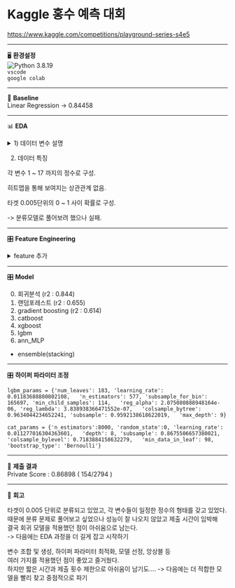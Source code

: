 # Kaggle 홍수 예측 대회  

https://www.kaggle.com/competitions/playground-series-s4e5

---
🖥️ **환경설정**  
![Python 3.8.19](https://img.shields.io/badge/python-3.8.19-blue.svg)  
`vscode`  
`google colab`

---
🔼 **Baseline**  
 Linear Regression -> 0.84458

---

📊 **EDA**  
<details>
 <summary> 1) 데이터 변수 설명 </summary>

MonsoonIntensity: 몬순 강도  
TopographyDrainage: 지형 배수  
RiverManagement: 강 관리  
Deforestation: 산림 벌채  
Urbanization: 도시화  
ClimateChange: 기후 변화  
DamsQuality: 댐의 품질  
Siltation: 침적  
AgriculturalPractices: 농업 관행  
Encroachments: 침해  
IneffectiveDisasterPreparedness: 비효과적인 재난 대비  
DrainageSystems: 배수 시스템  
CoastalVulnerability: 해안 취약성  
Landslides: 산사태  
Watersheds: 유역  
DeterioratingInfrastructure: 악화되는 인프라  
PopulationScore: 인구 점수  
WetlandLoss: 습지 손실  
InadequatePlanning: 부적절한 계획  
PoliticalFactors: 정치적 요인
</details>

2) 데이터 특징

각 변수 1 ~ 17 까지의 정수로 구성.

히트맵을 통해 보여지는 상관관계 없음.

타겟 0.005단위의 0 ~ 1 사이 확률로 구성.

  -> 분류모델로 풀어보려 했으나 실패.
  
---

🎛️ **Feature Engineering**  

<details>
<summary> feature 추가 </summary> 

    df['CombinedUrbanImpact'] = df['Urbanization'] * df['PopulationScore']
    df['EnvironmentalDegradation'] = df['Deforestation'] + df['Siltation'] + df['WetlandLoss']
    df['InfrastructureVulnerability'] = df['DeterioratingInfrastructure'] + df['DrainageSystems'] + df['DamsQuality']
    df['NaturalDisasterRisk'] = df['MonsoonIntensity'] + df['ClimateChange'] + df['Landslides'] + df['CoastalVulnerability']
    df['ManagementEffectiveness'] = df['RiverManagement'] + df['AgriculturalPractices'] + df['Encroachments'] + df['InadequatePlanning'] + df['PoliticalFactors']
    df['Infrastructure_Risk'] = df['DamsQuality'] * df['DrainageSystems']
    df['wet_Risk'] = df['WetlandLoss'] * df['Encroachments']

    df['total'] = df[BASE_FEATURES].sum(axis=1)
    df['mean'] = df[BASE_FEATURES].mean(axis=1)
    df['std'] = df[BASE_FEATURES].std(axis=1)
    df['max'] = df[BASE_FEATURES].max(axis=1)
    df['min'] = df[BASE_FEATURES].min(axis=1)
    df['median'] = df[BASE_FEATURES].median(axis=1)
    df['ptp'] = df[BASE_FEATURES].values.ptp(axis=1)
    df['q25'] = df[BASE_FEATURES].quantile(0.25, axis=1)
    df['q75'] = df[BASE_FEATURES].quantile(0.75, axis=1)
    df['ClimateImpact'] = df['MonsoonIntensity'] + df['ClimateChange']
    df['AnthropogenicPressure'] = df['Deforestation'] + df['Urbanization'] + df['AgriculturalPractices'] + df['Encroachments']
    df['InfrastructureQuality'] = df['DamsQuality'] + df['DrainageSystems'] + df['DeterioratingInfrastructure']
    df['CoastalVulnerabilityTotal'] = df['CoastalVulnerability'] + df['Landslides']
    df['PreventiveMeasuresEfficiency'] = df['RiverManagement'] + df['IneffectiveDisasterPreparedness'] + df['InadequatePlanning']
    df['EcosystemImpact'] = df['WetlandLoss'] + df['Watersheds']
    df['SocioPoliticalContext'] = df['PopulationScore'] * df['PoliticalFactors']
   </details>

  ---
   
🎛️ **Model**  

0. 회귀분석 (r2 : 0.844)  
1. 랜덤포레스트 (r2 : 0.655)  
2. gradient boosting (r2 : 0.614)  
3. catboost
4. xgboost
5. lgbm
6. ann_MLP
- ensemble(stacking)
---

🎛️ **하이퍼 파라미터 조정**

`lgbm_params = {'num_leaves': 183, 'learning_rate': 0.01183688880802108,  
    'n_estimators': 577, 'subsample_for_bin': 165697, 'min_child_samples': 114,  
    'reg_alpha': 2.075080888948164e-06, 'reg_lambda': 3.838938366471552e-07,  
    'colsample_bytree': 0.9634044234652241, 'subsample': 0.9592138618622019,  
    'max_depth': 9}`

`cat_params = {'n_estimators':8000, 'random_state':0, 'learning_rate': 0.011277016304363601,  
    'depth': 8, 'subsample': 0.8675506657380021, 'colsample_bylevel': 0.7183884158632279,  
    'min_data_in_leaf': 98, 'bootstrap_type': 'Bernoulli'}`

---

🏁 **제출 결과**  
Private Score : 0.86898 ( 154/2794 )

---

📓 **회고**

타겟이 0.005 단위로 분류되고 있었고, 각 변수들이 일정한 정수의 형태를 갖고 있었다.  
때문에 분류 문제로 풀어보고 싶었으나 성능이 잘 나오지 않았고 제출 시간이 임박해  
결국 회귀 모델을 적용했던 점이 아쉬움으로 남는다.  
 -> 다음에는 EDA 과정을 더 길게 잡고 시작하기

변수 조합 및 생성, 하이퍼 파라미터 최적화, 모델 선정, 앙상블 등  
여러 가지를 적용했던 점이 좋았고 즐거웠다.  
하지만 짧은 시간과 제출 횟수 제한으로 아쉬움이 남기도.... 
 -> 다음에는 더 적합한 모델을 빨리 찾고 중점적으로 파기
